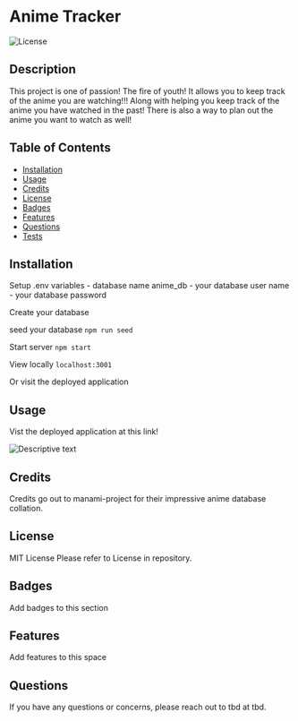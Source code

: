 # Anime Tracker
![License](https://img.shields.io/badge/License-mit-blue)

## Description 

This project is one of passion! The fire of youth! It allows you to keep track of the anime you are watching!!! Along with helping you keep track of the anime you have watched in the past!
There is also a way to plan out the anime you want to watch as well!
 
## Table of Contents
 
- [Installation](#installation)
- [Usage](#usage)
- [Credits](#credits)
- [License](#license)
- [Badges](#badges)
- [Features](#features)
- [Questions](#questions)
- [Tests](#tests) 

##  Installation 

Setup .env variables
    - database name anime_db
    - your database user name
    - your database password

Create your database

seed your database
    ```
    npm run seed
    ```

Start server
    ```
    npm start
    ```

View locally
    ```
    localhost:3001
    ```

Or visit the deployed application 

## Usage 

Vist the deployed application at this link!
<!-- link goes here -->

![Descriptive text](assets/images/screenshot.png) 

## Credits 

Credits go out to manami-project for their impressive anime database collation.

## License 

MIT License 
Please refer to License in repository.  
 

## Badges 

Add badges to this section 

## Features 

Add features to this space 

## Questions 

If you have any questions or concerns, please reach out to tbd at tbd. 
